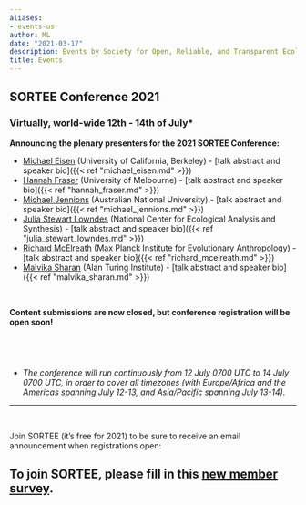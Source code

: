 ```yaml
---
aliases:
- events-us
author: ML
date: "2021-03-17"
description: Events by Society for Open, Reliable, and Transparent Ecology and Evolutionary biology (SORTEE)
title: Events
---
```


## SORTEE Conference 2021   

### Virtually, world-wide 12th - 14th of July*

**Announcing the plenary presenters for the 2021 SORTEE Conference:**

* [Michael Eisen](http://www.eisenlab.org/) (University of California, Berkeley) - [talk abstract and speaker bio]({{< ref "michael_eisen.md" >}})       
* [Hannah Fraser](https://hsfraser.wordpress.com/) (University of Melbourne) - [talk abstract and speaker bio]({{< ref "hannah_fraser.md" >}})    
* [Michael Jennions](http://thejennionslab.weebly.com/) (Australian National University) - [talk abstract and speaker bio]({{< ref "michael_jennions.md" >}})        
* [Julia Stewart Lowndes](https://jules32.github.io/) (National Center for Ecological Analysis and Synthesis) - [talk abstract and speaker bio]({{< ref "julia_stewart_lowndes.md" >}})        
* [Richard McElreath](https://xcelab.net/rm/) (Max Planck Institute for Evolutionary Anthropology) - [talk abstract and speaker bio]({{< ref "richard_mcelreath.md" >}})    
* [Malvika Sharan](https://malvikasharan.github.io/) (Alan Turing Institute) - [talk abstract and speaker bio]({{< ref "malvika_sharan.md" >}})  

&nbsp;

**Content submissions are now closed, but conference registration will be open soon!**     

&nbsp;
--------------------------------------------------------------------------------------------------------------------

* *The conference will run continuously from 12 July 0700 UTC to 14 July 0700 UTC, in order to cover all timezones (with Europe/Africa and the Americas spanning July 12-13, and Asia/Pacific spanning July 13-14).*     

--------------------------------------------------------------------------------------------------------------------

&nbsp;

Join SORTEE (it’s free for 2021) to be sure to receive an email announcement when registrations open: 

## To join SORTEE, please fill in this [new member survey](https://whitmancollege.qualtrics.com/jfe/form/SV_erj9dfYpaGDqolM).    

&nbsp;




